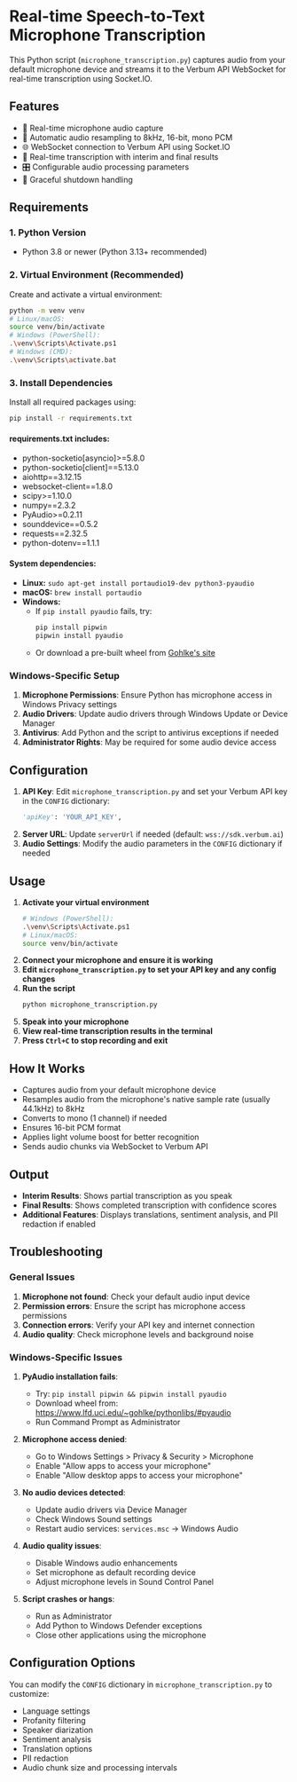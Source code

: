 
# Real-time Speech-to-Text Microphone Transcription


This Python script (`microphone_transcription.py`) captures audio from your default microphone device and streams it to the Verbum API WebSocket for real-time transcription using Socket.IO.


## Features

- 🎤 Real-time microphone audio capture
- 🔄 Automatic audio resampling to 8kHz, 16-bit, mono PCM
- 🌐 WebSocket connection to Verbum API using Socket.IO
- 📝 Real-time transcription with interim and final results
- 🎛️ Configurable audio processing parameters
- 🛑 Graceful shutdown handling


## Requirements

### 1. Python Version
- Python 3.8 or newer (Python 3.13+ recommended)

### 2. Virtual Environment (Recommended)
Create and activate a virtual environment:

```bash
python -m venv venv
# Linux/macOS:
source venv/bin/activate
# Windows (PowerShell):
.\venv\Scripts\Activate.ps1
# Windows (CMD):
.\venv\Scripts\activate.bat
```

### 3. Install Dependencies
Install all required packages using:

```bash
pip install -r requirements.txt
```

#### requirements.txt includes:
- python-socketio[asyncio]>=5.8.0
- python-socketio[client]==5.13.0
- aiohttp==3.12.15
- websocket-client==1.8.0
- scipy>=1.10.0
- numpy==2.3.2
- PyAudio>=0.2.11
- sounddevice==0.5.2
- requests==2.32.5
- python-dotenv==1.1.1

#### System dependencies:
- **Linux:** `sudo apt-get install portaudio19-dev python3-pyaudio`
- **macOS:** `brew install portaudio`
- **Windows:**
   - If `pip install pyaudio` fails, try:
      ```powershell
      pip install pipwin
      pipwin install pyaudio
      ```
   - Or download a pre-built wheel from [Gohlke's site](https://www.lfd.uci.edu/~gohlke/pythonlibs/#pyaudio)

### Windows-Specific Setup

1. **Microphone Permissions**: Ensure Python has microphone access in Windows Privacy settings
2. **Audio Drivers**: Update audio drivers through Windows Update or Device Manager
3. **Antivirus**: Add Python and the script to antivirus exceptions if needed
4. **Administrator Rights**: May be required for some audio device access


## Configuration

1. **API Key**: Edit `microphone_transcription.py` and set your Verbum API key in the `CONFIG` dictionary:
   ```python
   'apiKey': 'YOUR_API_KEY',
   ```
2. **Server URL**: Update `serverUrl` if needed (default: `wss://sdk.verbum.ai`)
3. **Audio Settings**: Modify the audio parameters in the `CONFIG` dictionary if needed


## Usage

1. **Activate your virtual environment**
   ```bash
   # Windows (PowerShell):
   .\venv\Scripts\Activate.ps1
   # Linux/macOS:
   source venv/bin/activate
   ```
2. **Connect your microphone and ensure it is working**
3. **Edit `microphone_transcription.py` to set your API key and any config changes**
4. **Run the script**
   ```bash
   python microphone_transcription.py
   ```
5. **Speak into your microphone**
6. **View real-time transcription results in the terminal**
7. **Press `Ctrl+C` to stop recording and exit**


## How It Works

- Captures audio from your default microphone device
- Resamples audio from the microphone's native sample rate (usually 44.1kHz) to 8kHz
- Converts to mono (1 channel) if needed
- Ensures 16-bit PCM format
- Applies light volume boost for better recognition
- Sends audio chunks via WebSocket to Verbum API


## Output

- **Interim Results**: Shows partial transcription as you speak
- **Final Results**: Shows completed transcription with confidence scores
- **Additional Features**: Displays translations, sentiment analysis, and PII redaction if enabled


## Troubleshooting

### General Issues
1. **Microphone not found**: Check your default audio input device
2. **Permission errors**: Ensure the script has microphone access permissions
3. **Connection errors**: Verify your API key and internet connection
4. **Audio quality**: Check microphone levels and background noise

### Windows-Specific Issues
1. **PyAudio installation fails**:
   - Try: `pip install pipwin && pipwin install pyaudio`
   - Download wheel from: https://www.lfd.uci.edu/~gohlke/pythonlibs/#pyaudio
   - Run Command Prompt as Administrator

2. **Microphone access denied**:
   - Go to Windows Settings > Privacy & Security > Microphone
   - Enable "Allow apps to access your microphone"
   - Enable "Allow desktop apps to access your microphone"

3. **No audio devices detected**:
   - Update audio drivers via Device Manager
   - Check Windows Sound settings
   - Restart audio services: `services.msc` → Windows Audio

4. **Audio quality issues**:
   - Disable Windows audio enhancements
   - Set microphone as default recording device
   - Adjust microphone levels in Sound Control Panel

5. **Script crashes or hangs**:
   - Run as Administrator
   - Add Python to Windows Defender exceptions
   - Close other applications using the microphone


## Configuration Options

You can modify the `CONFIG` dictionary in `microphone_transcription.py` to customize:
- Language settings
- Profanity filtering
- Speaker diarization
- Sentiment analysis
- Translation options
- PII redaction
- Audio chunk size and processing intervals
